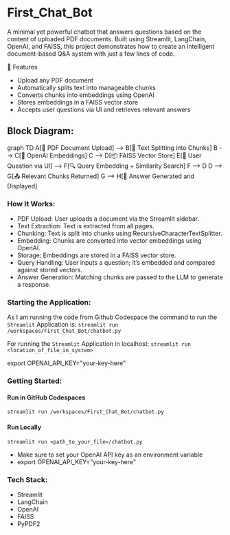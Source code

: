# First_Chat_Bot

A minimal yet powerful chatbot that answers questions based on the content of uploaded PDF documents. Built using Streamlit, LangChain, OpenAI, and FAISS, this project demonstrates how to create an intelligent document-based Q&A system with just a few lines of code.

📌 Features
- Upload any PDF document
- Automatically splits text into manageable chunks
- Converts chunks into embeddings using OpenAI
- Stores embeddings in a FAISS vector store
- Accepts user questions via UI and retrieves relevant answers


## Block Diagram:
graph TD
    A[📄 PDF Document Upload] --> B[🔪 Text Splitting into Chunks]
    B --> C[🧠 OpenAI Embeddings]
    C --> D[📦 FAISS Vector Store]
    E[💬 User Question via UI] --> F[🔍 Query Embedding + Similarity Search]
    F --> D
    D --> G[📤 Relevant Chunks Returned]
    G --> H[🧾 Answer Generated and Displayed]


    
    
### How It Works:
- PDF Upload: User uploads a document via the Streamlit sidebar.
- Text Extraction: Text is extracted from all pages.
- Chunking: Text is split into chunks using RecursiveCharacterTextSplitter.
- Embedding: Chunks are converted into vector embeddings using OpenAI.
- Storage: Embeddings are stored in a FAISS vector store.
- Query Handling: User inputs a question; it’s embedded and compared against stored vectors.
- Answer Generation: Matching chunks are passed to the LLM to generate a response.

### Starting the Application:
As I am running the code from Github Codespace the command to run the `Streamlit` Application is: `streamlit run /workspaces/First_Chat_Bot/chatbot.py`

For running the `Streamlit` Application in localhost: `streamlit run <location_of_file_in_system>`

export OPENAI_API_KEY="your-key-here"

### Getting Started:
#### Run in GitHub Codespaces
`streamlit run /workspaces/First_Chat_Bot/chatbot.py`


#### Run Locally
`streamlit run <path_to_your_file>/chatbot.py`
 - Make sure to set your OpenAI API key as an environment variable
 - export OPENAI_API_KEY="your-key-here"



### Tech Stack:
- Streamlit
- LangChain
- OpenAI
- FAISS
- PyPDF2



